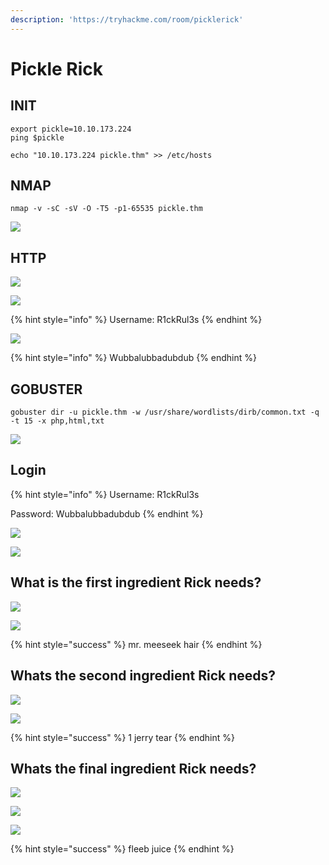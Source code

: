 ```yaml
---
description: 'https://tryhackme.com/room/picklerick'
---
```


# Pickle Rick

## INIT

```text
export pickle=10.10.173.224
ping $pickle

echo "10.10.173.224 pickle.thm" >> /etc/hosts
```

## NMAP

```text
nmap -v -sC -sV -O -T5 -p1-65535 pickle.thm
```

![](../.gitbook/assets/image%20%28434%29.png)

## HTTP

![](../.gitbook/assets/image%20%28388%29.png)

![](../.gitbook/assets/image%20%28398%29.png)

{% hint style="info" %}
Username: R1ckRul3s
{% endhint %}

![](../.gitbook/assets/image%20%28449%29.png)

{% hint style="info" %}
Wubbalubbadubdub
{% endhint %}

## GOBUSTER

```text
gobuster dir -u pickle.thm -w /usr/share/wordlists/dirb/common.txt -q -t 15 -x php,html,txt
```

![](../.gitbook/assets/image%20%28436%29.png)

## Login

{% hint style="info" %}
Username: R1ckRul3s

Password: Wubbalubbadubdub
{% endhint %}

![](../.gitbook/assets/image%20%28426%29.png)

![](../.gitbook/assets/image%20%28408%29.png)

## What is the first ingredient Rick needs?

![](../.gitbook/assets/image%20%28435%29.png)

![](../.gitbook/assets/image%20%28378%29.png)

{% hint style="success" %}
mr. meeseek hair
{% endhint %}

## Whats the second ingredient Rick needs?

![](../.gitbook/assets/image%20%28395%29.png)

![](../.gitbook/assets/image%20%28447%29.png)

{% hint style="success" %}
1 jerry tear
{% endhint %}

## Whats the final ingredient Rick needs?

![](../.gitbook/assets/image%20%28394%29.png)

![](../.gitbook/assets/image%20%28430%29.png)

![](../.gitbook/assets/image%20%28416%29.png)

{% hint style="success" %}
fleeb juice
{% endhint %}

